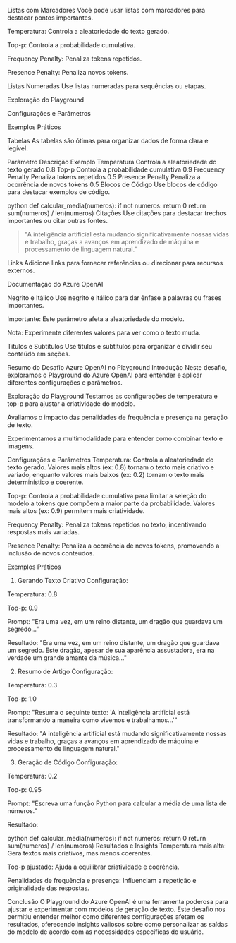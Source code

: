 Listas com Marcadores
Você pode usar listas com marcadores para destacar pontos importantes.

Temperatura: Controla a aleatoriedade do texto gerado.

Top-p: Controla a probabilidade cumulativa.

Frequency Penalty: Penaliza tokens repetidos.

Presence Penalty: Penaliza novos tokens.

Listas Numeradas
Use listas numeradas para sequências ou etapas.

Exploração do Playground

Configurações e Parâmetros

Exemplos Práticos

Tabelas
As tabelas são ótimas para organizar dados de forma clara e legível.

Parâmetro	Descrição	Exemplo
Temperatura	Controla a aleatoriedade do texto gerado	0.8
Top-p	Controla a probabilidade cumulativa	0.9
Frequency Penalty	Penaliza tokens repetidos	0.5
Presence Penalty	Penaliza a ocorrência de novos tokens	0.5
Blocos de Código
Use blocos de código para destacar exemplos de código.

python
def calcular_media(numeros):
    if not numeros:
        return 0
    return sum(numeros) / len(numeros)
Citações
Use citações para destacar trechos importantes ou citar outras fontes.

> "A inteligência artificial está mudando significativamente nossas vidas e trabalho, graças a avanços em aprendizado de máquina e processamento de linguagem natural."

Links
Adicione links para fornecer referências ou direcionar para recursos externos.

Documentação do Azure OpenAI

Negrito e Itálico
Use negrito e itálico para dar ênfase a palavras ou frases importantes.

Importante: Este parâmetro afeta a aleatoriedade do modelo.

Nota: Experimente diferentes valores para ver como o texto muda.

Títulos e Subtítulos
Use títulos e subtítulos para organizar e dividir seu conteúdo em seções.

Resumo do Desafio Azure OpenAI no Playground
Introdução
Neste desafio, exploramos o Playground do Azure OpenAI para entender e aplicar diferentes configurações e parâmetros.

Exploração do Playground
Testamos as configurações de temperatura e top-p para ajustar a criatividade do modelo.

Avaliamos o impacto das penalidades de frequência e presença na geração de texto.

Experimentamos a multimodalidade para entender como combinar texto e imagens.

Configurações e Parâmetros
Temperatura: Controla a aleatoriedade do texto gerado. Valores mais altos (ex: 0.8) tornam o texto mais criativo e variado, enquanto valores mais baixos (ex: 0.2) tornam o texto mais determinístico e coerente.

Top-p: Controla a probabilidade cumulativa para limitar a seleção do modelo a tokens que compõem a maior parte da probabilidade. Valores mais altos (ex: 0.9) permitem mais criatividade.

Frequency Penalty: Penaliza tokens repetidos no texto, incentivando respostas mais variadas.

Presence Penalty: Penaliza a ocorrência de novos tokens, promovendo a inclusão de novos conteúdos.

Exemplos Práticos
1. Gerando Texto Criativo
Configuração:

Temperatura: 0.8

Top-p: 0.9

Prompt: "Era uma vez, em um reino distante, um dragão que guardava um segredo..."

Resultado: "Era uma vez, em um reino distante, um dragão que guardava um segredo. Este dragão, apesar de sua aparência assustadora, era na verdade um grande amante da música..."

2. Resumo de Artigo
Configuração:

Temperatura: 0.3

Top-p: 1.0

Prompt: "Resuma o seguinte texto: 'A inteligência artificial está transformando a maneira como vivemos e trabalhamos...'"

Resultado: "A inteligência artificial está mudando significativamente nossas vidas e trabalho, graças a avanços em aprendizado de máquina e processamento de linguagem natural."

3. Geração de Código
Configuração:

Temperatura: 0.2

Top-p: 0.95

Prompt: "Escreva uma função Python para calcular a média de uma lista de números."

Resultado:

python
def calcular_media(numeros):
    if not numeros:
        return 0
    return sum(numeros) / len(numeros)
Resultados e Insights
Temperatura mais alta: Gera textos mais criativos, mas menos coerentes.

Top-p ajustado: Ajuda a equilibrar criatividade e coerência.

Penalidades de frequência e presença: Influenciam a repetição e originalidade das respostas.

Conclusão
O Playground do Azure OpenAI é uma ferramenta poderosa para ajustar e experimentar com modelos de geração de texto. Este desafio nos permitiu entender melhor como diferentes configurações afetam os resultados, oferecendo insights valiosos sobre como personalizar as saídas do modelo de acordo com as necessidades específicas do usuário.
